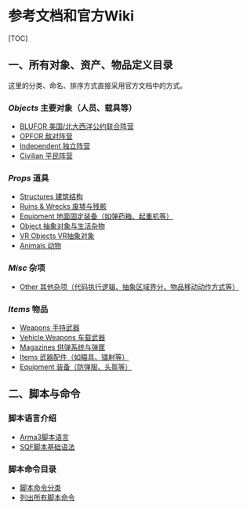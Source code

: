 <!--
 * @Description: 参考文档和官方Wiki
 * @Version: 
 * @Author: Ultronxr
 * @Date: 2021-01-11 16:43:34
 * @LastEditors: Ultronxr
 * @LastEditTime: 2021-01-15 16:41:35
-->

# 参考文档和官方Wiki

[TOC]

## 一、所有对象、资产、物品定义目录

这里的分类、命名、排序方式直接采用官方文档中的方式。

### *Objects* 主要对象（人员、载具等）

+ [BLUFOR 美国/北大西洋公约联合阵营](https://community.bistudio.com/wiki/Arma_3:_CfgVehicles_WEST)
+ [OPFOR 敌对阵营](https://community.bistudio.com/wiki/Arma_3_CfgVehicles_EAST)
+ [Independent 独立阵营](https://community.bistudio.com/wiki/Arma_3_CfgVehicles_GUER)
+ [Civilian 平民阵营](https://community.bistudio.com/wiki/Arma_3_CfgVehicles_CIV)

### *Props* 道具

+ [Structures 建筑结构](https://community.bistudio.com/wiki/Arma_3_CfgVehicles_Structures)
+ [Ruins & Wrecks 废墟与残骸](https://community.bistudio.com/wiki/Arma_3_CfgVehicles_Ruins_%26_Wrecks)
+ [Equipment 地面固定装备（如弹药箱、起重机等）](https://community.bistudio.com/wiki/Arma_3_CfgVehicles_Equipment)
+ [Object 抽象对象与生活杂物](https://community.bistudio.com/wiki/Arma_3_CfgVehicles_EMPTY)
+ [VR Objects VR抽象对象](https://community.bistudio.com/wiki/Arma_3_CfgVehicles_VR_Objects)
+ [Animals 动物](https://community.bistudio.com/wiki/Arma_3_CfgVehicles_Animals)

### *Misc* 杂项

+ [Other 其他杂项（代码执行逻辑、抽象区域界分、物品移动动作方式等）](https://community.bistudio.com/wiki/Arma_3:_CfgVehicles_Other)

### *Items* 物品

+ [Weapons 手持武器](https://community.bistudio.com/wiki/Arma_3_CfgWeapons_Weapons)
+ [Vehicle Weapons 车载武器](https://community.bistudio.com/wiki/Arma_3:_CfgWeapons_Vehicle_Weapons)
+ [Magazines 供弹系统与弹匣](https://community.bistudio.com/wiki/Arma_3_CfgMagazines)
+ [Items 武器配件（如瞄具、镭射等）](https://community.bistudio.com/wiki/Arma_3_CfgWeapons_Items)
+ [Equipment 装备（防弹服、头盔等）](https://community.bistudio.com/wiki/Arma_3_CfgWeapons_Equipment)

## 二、脚本与命令

### 脚本语言介绍

+ [Arma3脚本语言](https://community.bistudio.com/wiki/Introduction_to_Arma_Scripting)
+ [SQF脚本基础语法](https://community.bistudio.com/wiki/SQF_syntax)

### 脚本命令目录

+ [脚本命令分类](https://community.bistudio.com/wiki/Category:Scripting_Commands_by_Functionality)
+ [列出所有脚本命令](https://community.bistudio.com/wiki/Category:Arma_3:_Scripting_Commands)
